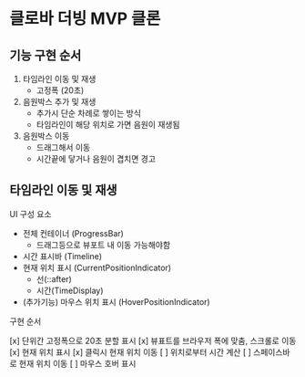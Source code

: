 # 클로바 더빙 MVP 클론

## 기능 구현 순서

1. 타임라인 이동 및 재생
   - 고정폭 (20초)
1. 음원박스 추가 및 재생
   - 추가시 단순 차례로 쌓이는 방식
   - 타임라인이 해당 위치로 가면 음원이 재생됨
1. 음원박스 이동
   - 드래그해서 이동
   - 시간끝에 닿거나 음원이 겹치면 경고

## 타임라인 이동 및 재생

UI 구성 요소

- 전체 컨테이너 (ProgressBar)
  - 드래그등으로 뷰포트 내 이동 가능해야함
- 시간 표시바 (Timeline)
- 현재 위치 표시 (CurrentPositionIndicator)
  - 선(::after)
  - 시간(TimeDisplay)
- (추가기능) 마우스 위치 표시 (HoverPositionIndicator)

구현 순서

[x] 단위간 고정폭으로 20초 분할 표시
[x] 뷰표트를 브라우저 폭에 맞춤, 스크롤로 이동
[x] 현재 위치 표시
[x] 클릭시 현재 위치 이동
[ ] 위치로부터 시간 계산
[ ] 스페이스바로 현재 위치 이동
[ ] 마우스 호버 표시
